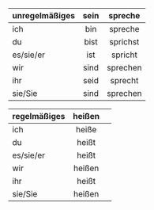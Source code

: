 

| unregelmäßiges | sein | spreche  |
| ---------------|:----:|:--------:|
| ich            | bin  | spreche  |
| du             | bist | sprichst |
| es/sie/er      | ist  | spricht  |
| wir            | sind | sprechen |
| ihr            | seid | sprecht  |
| sie/Sie        | sind | sprechen |



| regelmäßiges   | heißen |   |
| ---------------|:------:|:-:|
| ich            | heiße  |  |
| du             | heißt  |  |
| es/sie/er      | heißt  |  |
| wir            | heißen |  |
| ihr            | heißt  |  |
| sie/Sie        | heißen |  |
